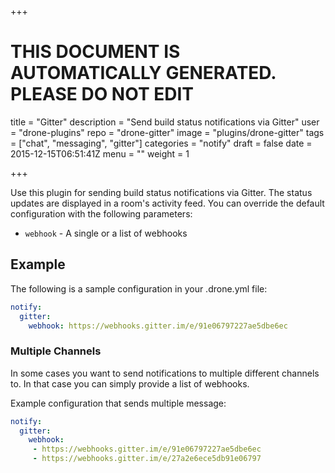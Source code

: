 +++

# THIS DOCUMENT IS AUTOMATICALLY GENERATED. PLEASE DO NOT EDIT

title = "Gitter"
description = "Send build status notifications via Gitter"
user = "drone-plugins"
repo = "drone-gitter"
image = "plugins/drone-gitter"
tags = ["chat", "messaging", "gitter"]
categories = "notify"
draft = false
date = 2015-12-15T06:51:41Z
menu = ""
weight = 1

+++

Use this plugin for sending build status notifications via Gitter. The status
updates are displayed in a room's activity feed. You can override the default
configuration with the following parameters:

* `webhook` - A single or a list of webhooks

## Example

The following is a sample configuration in your .drone.yml file:

```yaml
notify:
  gitter:
    webhook: https://webhooks.gitter.im/e/91e06797227ae5dbe6ec
```

### Multiple Channels

In some cases you want to send notifications to multiple different channels
to. In that case you can simply provide a list of webhooks.

Example configuration that sends multiple message:

```yaml
notify:
  gitter:
    webhook:
     - https://webhooks.gitter.im/e/91e06797227ae5dbe6ec
     - https://webhooks.gitter.im/e/27a2e6ece5db91e06797
```
